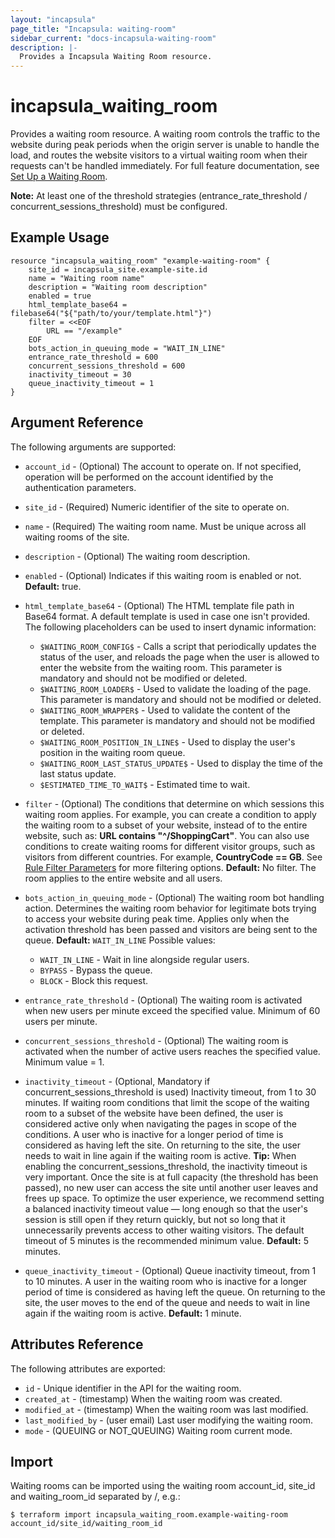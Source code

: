 ```yaml
---
layout: "incapsula"
page_title: "Incapsula: waiting-room"
sidebar_current: "docs-incapsula-waiting-room"
description: |-
  Provides a Incapsula Waiting Room resource.
---
```


# incapsula_waiting_room

Provides a waiting room resource.
A waiting room controls the traffic to the website during peak periods when the origin server is unable to handle the load, and routes the website visitors to a virtual waiting room when their requests can't be handled immediately.
For full feature documentation, see [Set Up a Waiting Room](https://docs.imperva.com/bundle/cloud-application-security/page/waiting-room.htm).

**Note:** At least one of the threshold strategies (entrance_rate_threshold / concurrent_sessions_threshold) must be configured.

## Example Usage

```hcl
resource "incapsula_waiting_room" "example-waiting-room" {
    site_id = incapsula_site.example-site.id
    name = "Waiting room name"
    description = "Waiting room description"
    enabled = true
    html_template_base64 = filebase64("${"path/to/your/template.html"}")
    filter = <<EOF
        URL == "/example"
    EOF
    bots_action_in_queuing_mode = "WAIT_IN_LINE"
    entrance_rate_threshold = 600
    concurrent_sessions_threshold = 600
    inactivity_timeout = 30
    queue_inactivity_timeout = 1
}
```

## Argument Reference

The following arguments are supported:

* `account_id` - (Optional) The account to operate on. If not specified, operation will be performed on the account identified by the authentication parameters.

* `site_id` - (Required) Numeric identifier of the site to operate on.

* `name` - (Required) The waiting room name. Must be unique across all waiting rooms of the site.

* `description` - (Optional) The waiting room description.

* `enabled` - (Optional) Indicates if this waiting room is enabled or not. **Default:** true.

* `html_template_base64` - (Optional) The HTML template file path in Base64 format. A default template is used in case one isn't provided. The following placeholders can be used to insert dynamic information:
  * `$WAITING_ROOM_CONFIG$` - Calls a script that periodically updates the status of the user, and reloads the page when the user is allowed to enter the website from the waiting room. This parameter is mandatory and should not be modified or deleted.
  * `$WAITING_ROOM_LOADER$` - Used to validate the loading of the page. This parameter is mandatory and should not be modified or deleted.
  * `$WAITING_ROOM_WRAPPER$` - Used to validate the content of the template. This parameter is mandatory and should not be modified or deleted.
  * `$WAITING_ROOM_POSITION_IN_LINE$` - Used to display the user's position in the waiting room queue.
  * `$WAITING_ROOM_LAST_STATUS_UPDATE$` - Used to display the time of the last status update.
  * `$ESTIMATED_TIME_TO_WAIT$` - Estimated time to wait.

* `filter` - (Optional) The conditions that determine on which sessions this waiting room applies. For example, you can create a condition to apply the waiting room to a subset of your website, instead of to the entire website, such as: **URL contains "^/ShoppingCart"**. You can also use conditions to create waiting rooms for different visitor groups, such as visitors from different countries. For example, **CountryCode == GB**. See [Rule Filter Parameters](https://docs.imperva.com/bundle/cloud-application-security/page/rules/rule-parameters.htm) for more filtering options. **Default:** No filter. The room applies to the entire website and all users.

* `bots_action_in_queuing_mode` - (Optional) The waiting room bot handling action. Determines the waiting room behavior for legitimate bots trying to access your website during peak time. Applies only when the activation threshold has been passed and visitors are being sent to the queue. **Default:** `WAIT_IN_LINE`
Possible values:
  * `WAIT_IN_LINE` - Wait in line alongside regular users.
  * `BYPASS` - Bypass the queue.
  * `BLOCK` - Block this request.

* `entrance_rate_threshold` - (Optional) The waiting room is activated when new users per minute exceed the specified value. Minimum of 60 users per minute.

* `concurrent_sessions_threshold` - (Optional) The waiting room is activated when the number of active users reaches the specified value. Minimum value = 1.

* `inactivity_timeout` - (Optional, Mandatory if concurrent_sessions_threshold is used) Inactivity timeout, from 1 to 30 minutes. If waiting room conditions that limit the scope of the waiting room to a subset of the website have been defined, the user is considered active only when navigating the pages in scope of the conditions. A user who is inactive for a longer period of time is considered as having left the site. On returning to the site, the user needs to wait in line again if the waiting room is active. **Tip:** When enabling the concurrent_sessions_threshold, the inactivity timeout is very important. Once the site is at full capacity (the threshold has been passed), no new user can access the site until another user leaves and frees up space. To optimize the user experience, we recommend setting a balanced inactivity timeout value — long enough so that the user's session is still open if they return quickly, but not so long that it unnecessarily prevents access to other waiting visitors. The default timeout of 5 minutes is the recommended minimum value. **Default:** 5 minutes.

* `queue_inactivity_timeout` - (Optional) Queue inactivity timeout, from 1 to 10 minutes. A user in the waiting room who is inactive for a longer period of time is considered as having left the queue. On returning to the site, the user moves to the end of the queue and needs to wait in line again if the waiting room is active. **Default:** 1 minute.

## Attributes Reference

The following attributes are exported:

* `id` - Unique identifier in the API for the waiting room.
* `created_at` - (timestamp) When the waiting room was created.
* `modified_at` - (timestamp) When the waiting room was last modified.
* `last_modified_by` - (user email) Last user modifying the waiting room.
* `mode` - (QUEUING or NOT_QUEUING) Waiting room current mode.

## Import

Waiting rooms can be imported using the waiting room account_id, site_id and waiting_room_id separated by /, e.g.:

```
$ terraform import incapsula_waiting_room.example-waiting-room account_id/site_id/waiting_room_id
```